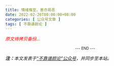 ```yaml
---
title: 情绪推至，善亦易恶
date: 2022-02-26T00:00:00+08:00
categories: [ 公众号文章 ]
tags: [ 不靠谱颜论 ]
---
```


<font color=red><i>原文待拷贝备份...</i></font>

<center><small>--- END ---</small></center>

<i><b>注：</b>本文发表于[“不靠谱颜论”公众号](https://mp.weixin.qq.com/s/tVmQ3X2aYdsTBcyshCAI2A)，并同步至本站。</i>

